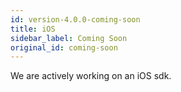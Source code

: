 ```yaml
---
id: version-4.0.0-coming-soon
title: iOS
sidebar_label: Coming Soon
original_id: coming-soon
---
```


We are actively working on an iOS sdk.

